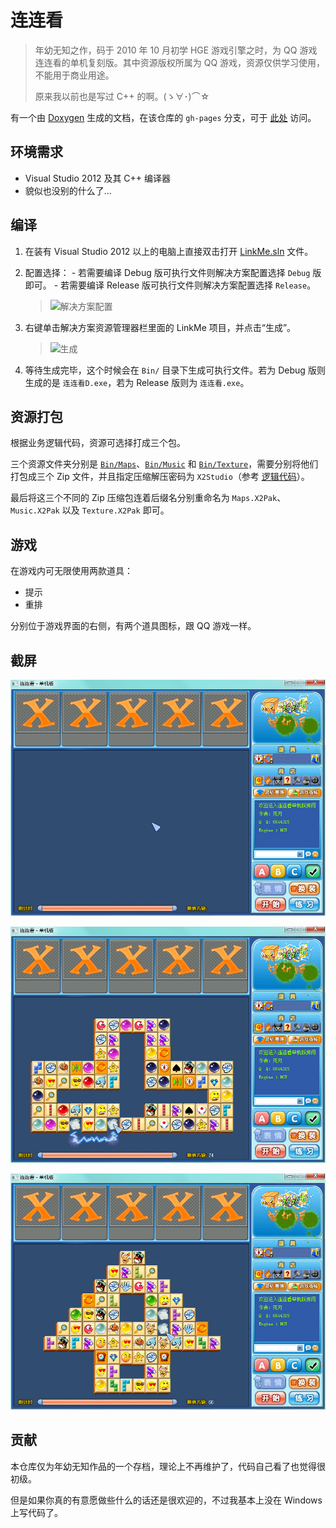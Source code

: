 # 连连看

> 年幼无知之作，码于 2010 年 10 月初学 HGE 游戏引擎之时，为 QQ 游戏连连看的单机复刻版。其中资源版权所属为 QQ 游戏，资源仅供学习使用，不能用于商业用途。
>
> 原来我以前也是写过 C++ 的啊。(ゝ∀･)⌒☆

有一个由 [Doxygen](http://www.stack.nl/~dimitri/doxygen/) 生成的文档，在该仓库的 `gh-pages` 分支，可于 [此处](http://blog.xcoder.in/lianliankan/) 访问。

## 环境需求

  * Visual Studio 2012 及其 C++ 编译器
  * 貌似也没别的什么了...
  
## 编译

  1. 在装有 Visual Studio 2012 以上的电脑上直接双击打开 [LinkMe.sln](https://github.com/XadillaX/lianliankan/blob/master/LinkMe.sln) 文件。
  2. 配置选择：
    - 若需要编译 Debug 版可执行文件则解决方案配置选择 `Debug` 版即可。
    - 若需要编译 Release 版可执行文件则解决方案配置选择 `Release`。

      > ![解决方案配置](http://ww4.sinaimg.cn/large/a15b4afegw1evknv8wdiqj20jb02naad)

  3. 右键单击解决方案资源管理器栏里面的 LinkMe 项目，并点击“生成”。

      > ![生成](http://ww4.sinaimg.cn/large/a15b4afegw1evknwww13rj20d30ju42h)

  4. 等待生成完毕，这个时候会在 `Bin/` 目录下生成可执行文件。若为 Debug 版则生成的是 `连连看D.exe`，若为 Release 版则为 `连连看.exe`。
  
## 资源打包

根据业务逻辑代码，资源可选择打成三个包。

三个资源文件夹分别是 [`Bin/Maps`](https://github.com/XadillaX/lianliankan/tree/master/Bin/Maps)、[`Bin/Music`](https://github.com/XadillaX/lianliankan/tree/master/Bin/Music) 和 [`Bin/Texture`](https://github.com/XadillaX/lianliankan/tree/master/Bin/Texture)，需要分别将他们打包成三个 Zip 文件，并且指定压缩解压密码为 `X2Studio`（参考 [逻辑代码](https://github.com/XadillaX/lianliankan/blob/master/GameWorld.h#L33)）。

最后将这三个不同的 Zip 压缩包连着后缀名分别重命名为 `Maps.X2Pak`、`Music.X2Pak` 以及 `Texture.X2Pak` 即可。

## 游戏

在游戏内可无限使用两款道具：

  * 提示
  * 重排
  
分别位于游戏界面的右侧，有两个道具图标，跟 QQ 游戏一样。

## 截屏

![1](Screenshot/1.png)

![2](Screenshot/2.png)

![3](Screenshot/3.png)

## 贡献

本仓库仅为年幼无知作品的一个存档，理论上不再维护了，代码自己看了也觉得很初级。

但是如果你真的有意愿做些什么的话还是很欢迎的，不过我基本上没在 Windows 上写代码了。